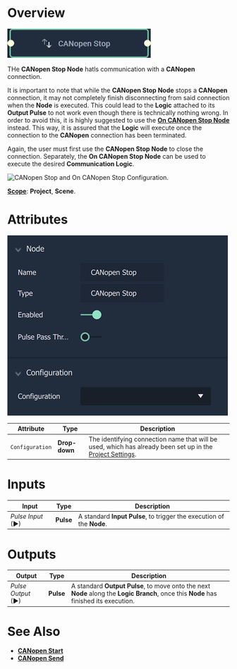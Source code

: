 # Overview

![The CANopen Stop Node.](../../../.gitbook/assets/canopenstop.png)

THe **CANopen Stop Node** hatls communication with a **CANopen** connection.

It is important to note that while the **CANopen Stop Node** stops a **CANopen** connection, it may not completely finish disconnecting from said connection when the **Node** is executed. This could lead to the **Logic** attached to its **Output Pulse** 
to not work even though there is technically nothing wrong. In order to avoid this, it is highly suggested to use 
the [**On CANopen Stop Node**](events/oncanopenstop.md) instead. This way, it is assured that the **Logic** will execute once the connection to the **CANopen** connection has been terminated.

Again, the user must first use the **CANopen Stop Node** to close the connection. Separately, the **On CANopen Stop Node** can be used to execute the desired **Communication Logic**. 


![CANopen Stop and On CANopen Stop Configuration.](../../../.gitbook/)

[**Scope**](../overview.md#scopes): **Project**, **Scene**.

# Attributes

![The CANopen Stop Node Attributes.](../../../.gitbook/assets/canopenstopatts.png)

|Attribute|Type|Description|
|---|---|---|
|`Configuration`|**Drop-down**|The identifying connection name that will be used, which has already been set up in the [Project Settings](../../../modules/project-settings/CANopen.md).|

# Inputs

|Input|Type|Description|
|---|---|---|
|*Pulse Input* (►)|**Pulse**|A standard **Input Pulse**, to trigger the execution of the **Node**.|

# Outputs

|Output|Type|Description|
|---|---|---|
|*Pulse Output* (►)|**Pulse**|A standard **Output Pulse**, to move onto the next **Node** along the **Logic Branch**, once this **Node** has finished its execution.|

# See Also

* [**CANopen Start**](canopenstart.md)
* [**CANopen Send**](canopensend.md)

